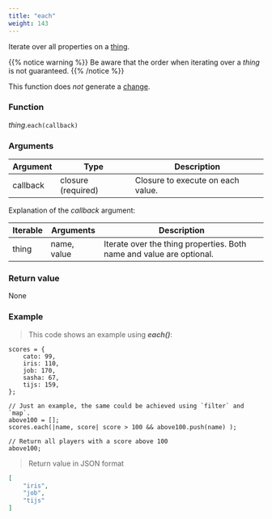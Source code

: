 ```yaml
---
title: "each"
weight: 143
---
```


Iterate over all properties on a [thing](..).

{{% notice warning %}}
Be aware that the order when iterating over a *thing* is not guaranteed.
{{% /notice %}}

This function does *not* generate a [change](../../../overview/changes).

### Function

*thing*.`each(callback)`

### Arguments

Argument | Type | Description
-------- | ---- | -----------
callback | closure (required) | Closure to execute on each value.

Explanation of the *callback* argument:

Iterable | Arguments   | Description
-------- | ----------- | -----------
thing    | name, value | Iterate over the thing properties. Both name and value are optional.

### Return value

None

### Example

> This code shows an example using ***each()***:

```thingsdb,json_response
scores = {
    cato: 99,
    iris: 110,
    job: 170,
    sasha: 67,
    tijs: 159,
};

// Just an example, the same could be achieved using `filter` and `map`.
above100 = [];
scores.each(|name, score| score > 100 && above100.push(name) );

// Return all players with a score above 100
above100;
```

> Return value in JSON format

```json
[
    "iris",
    "job",
    "tijs"
]
```
